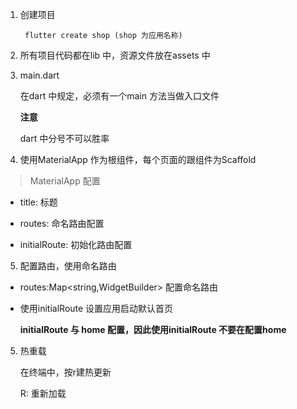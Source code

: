 1. 创建项目

        flutter create shop (shop 为应用名称)

2. 所有项目代码都在lib 中，资源文件放在assets 中

3. main.dart 

   在dart 中规定，必须有一个main 方法当做入口文件

   **注意**

   dart 中分号不可以胜率

4. 使用MaterialApp 作为根组件，每个页面的跟组件为Scaffold

> MaterialApp 配置

+ title: 标题

+ routes: 命名路由配置

+ initialRoute: 初始化路由配置

5. 配置路由，使用命名路由

+ routes:Map<string,WidgetBuilder> 配置命名路由

+ 使用initialRoute 设置应用启动默认首页

   **initialRoute 与 home 配置，因此使用initialRoute 不要在配置home**

5. 热重载

   在终端中，按r建热更新

   R: 重新加载